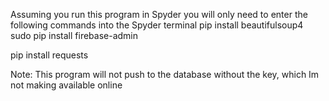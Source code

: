 Assuming you run this program in Spyder you will only need to enter the following commands into the Spyder terminal
pip install beautifulsoup4
sudo pip install firebase-admin
<p>pip install requests</p>
Note: This program will not push to the database without the key, which Im not making available online
